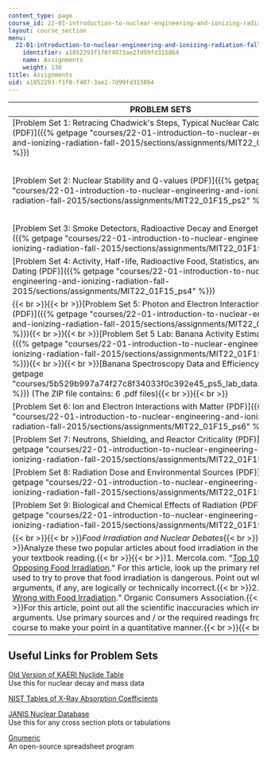 ```yaml
---
content_type: page
course_id: 22-01-introduction-to-nuclear-engineering-and-ionizing-radiation-fall-2015
layout: course_section
menu:
  22-01-introduction-to-nuclear-engineering-and-ionizing-radiation-fall-2015:
    identifier: a1852293f1f8f4073ae27d99fd315864
    name: Assignments
    weight: 130
title: Assignments
uid: a1852293-f1f8-f407-3ae2-7d99fd315864
---
```


| PROBLEM SETS | SOLUTIONS |
| --- | --- |
| [Problem Set 1: Retracing Chadwick's Steps, Typical Nuclear Calculations (PDF)]({{% getpage "courses/22-01-introduction-to-nuclear-engineering-and-ionizing-radiation-fall-2015/sections/assignments/MIT22_01F15_ps1" %}}) | [Problem Set 1 Solutions (PDF)]({{% getpage "courses/22-01-introduction-to-nuclear-engineering-and-ionizing-radiation-fall-2015/sections/assignments/MIT22_01F15_ps1_sol" %}}) |
| [Problem Set 2: Nuclear Stability and Q-values (PDF)]({{% getpage "courses/22-01-introduction-to-nuclear-engineering-and-ionizing-radiation-fall-2015/sections/assignments/MIT22_01F15_ps2" %}}) | {{< br >}}{{< br >}}[Problem Set 2 Solutions (PDF)]({{% getpage "courses/22-01-introduction-to-nuclear-engineering-and-ionizing-radiation-fall-2015/sections/assignments/MIT22_01F15_ps2_sol" %}}){{< br >}}{{< br >}}[Gnumeric Spreadsheets Showing Intermediate Solutions (ZIP)]({{% getpage "courses/5dfd829498127fe0451cf8f416655e72_ps2_gnumeric.zip/sections" %}}) (The ZIP file contains: 3 .gnumeric files){{< br >}}{{< br >}} |
| [Problem Set 3: Smoke Detectors, Radioactive Decay and Energetics (PDF)]({{% getpage "courses/22-01-introduction-to-nuclear-engineering-and-ionizing-radiation-fall-2015/sections/assignments/MIT22_01F15_ps3" %}}) | [Problem Set 3 Solutions (PDF)]({{% getpage "courses/22-01-introduction-to-nuclear-engineering-and-ionizing-radiation-fall-2015/sections/assignments/MIT22_01F15_ps3_sol" %}}) |
| [Problem Set 4: Activity, Half-life, Radioactive Food, Statistics, and Radioactive Dating (PDF)]({{% getpage "courses/22-01-introduction-to-nuclear-engineering-and-ionizing-radiation-fall-2015/sections/assignments/MIT22_01F15_ps4" %}}) | [Problem Set 4 Solutions (PDF)]({{% getpage "courses/22-01-introduction-to-nuclear-engineering-and-ionizing-radiation-fall-2015/sections/assignments/MIT22_01F15_ps4_sol" %}}) |
| {{< br >}}{{< br >}}[Problem Set 5: Photon and Electron Interactions with Matter (PDF)]({{% getpage "courses/22-01-introduction-to-nuclear-engineering-and-ionizing-radiation-fall-2015/sections/assignments/MIT22_01F15_ps5" %}}){{< br >}}{{< br >}}[Problem Set 5 Lab: Banana Activity Estimation (PDF)]({{% getpage "courses/22-01-introduction-to-nuclear-engineering-and-ionizing-radiation-fall-2015/sections/assignments/MIT22_01F15_ps5_lab" %}}){{< br >}}{{< br >}}[Banana Spectroscopy Data and Efficiency (ZIP)]({{% getpage "courses/5b529b997a74f27c8f34033f0c392e45_ps5_lab_data.zip/sections" %}}) (The ZIP file contains: 6 .pdf files){{< br >}}{{< br >}} | {{< br >}}{{< br >}}[Problem Set 5 Solutions (PDF)]({{% getpage "courses/22-01-introduction-to-nuclear-engineering-and-ionizing-radiation-fall-2015/sections/assignments/MIT22_01F15_ps5_sol" %}}){{< br >}}{{< br >}}[Pictures of the Banana Lab (PDF)]({{% getpage "courses/22-01-introduction-to-nuclear-engineering-and-ionizing-radiation-fall-2015/sections/assignments/MIT22_01F15_ps5_labpics" %}}){{< br >}}{{< br >}} |
| [Problem Set 6: Ion and Electron Interactions with Matter (PDF)]({{% getpage "courses/22-01-introduction-to-nuclear-engineering-and-ionizing-radiation-fall-2015/sections/assignments/MIT22_01F15_ps6" %}}) | [Problem Set 6 Solutions (PDF)]({{% getpage "courses/22-01-introduction-to-nuclear-engineering-and-ionizing-radiation-fall-2015/sections/assignments/MIT22_01F15_ps6_sol" %}}) |
| [Problem Set 7: Neutrons, Shielding, and Reactor Criticality (PDF)]({{% getpage "courses/22-01-introduction-to-nuclear-engineering-and-ionizing-radiation-fall-2015/sections/assignments/MIT22_01F15_ps7" %}}) | [Problem Set 7 Solutions (PDF)]({{% getpage "courses/22-01-introduction-to-nuclear-engineering-and-ionizing-radiation-fall-2015/sections/assignments/MIT22_01F15_ps7_sol" %}}) |
| [Problem Set 8: Radiation Dose and Environmental Sources (PDF)]({{% getpage "courses/22-01-introduction-to-nuclear-engineering-and-ionizing-radiation-fall-2015/sections/assignments/MIT22_01F15_ps8" %}}) | [Problem Set 8 Solutions (PDF)]({{% getpage "courses/22-01-introduction-to-nuclear-engineering-and-ionizing-radiation-fall-2015/sections/assignments/MIT22_01F15_ps8_sol" %}}) |
| [Problem Set 9: Biological and Chemical Effects of Radiation (PDF)]({{% getpage "courses/22-01-introduction-to-nuclear-engineering-and-ionizing-radiation-fall-2015/sections/assignments/MIT22_01F15_ps9" %}}) | [Problem Set 9 Solutions (PDF)]({{% getpage "courses/22-01-introduction-to-nuclear-engineering-and-ionizing-radiation-fall-2015/sections/assignments/MIT22_01F15_ps9_sol" %}}) |
| {{< br >}}{{< br >}}_Food Irradiation and Nuclear Debates_{{< br >}}{{< br >}}Analyze these two popular articles about food irradiation in the context of your textbook reading.{{< br >}}{{< br >}}1.  Mercola.com. "[Top 10 Reasons For Opposing Food Irradiation](http://www.mercola.com/article/irradiated/irradiation_dangers.htm)." For this article, look up the primary references used to try to prove that food irradiation is dangerous. Point out which arguments, if any, are logically or technically incorrect.{{< br >}}2.  "[What's Wrong with Food Irradiation](https://www.organicconsumers.org/old_articles/Irrad/irradfact.php)." Organic Consumers Association.{{< br >}}{{< br >}}For this article, point out all the scientific inaccuracies which invalidate its arguments. Use primary sources and / or the required readings from the course to make your point in a quantitative manner.{{< br >}}{{< br >}} | _no solution provided_ 

Useful Links for Problem Sets
-----------------------------

[Old Version of KAERI Nuclide Table](http://atom.kaeri.re.kr:8080/)  
Use this for nuclear decay and mass data

[NIST Tables of X-Ray Absorption Coefficients](http://www.nist.gov/pml/data/xraycoef/)

[JANIS Nuclear Database](http://www.oecd-nea.org/janis/)  
Use this for any cross section plots or tabulations

[Gnumeric](http://www.gnumeric.org/)  
An open-source spreadsheet program